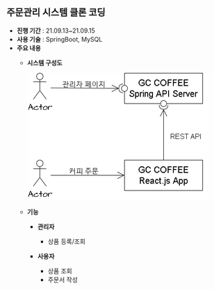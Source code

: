 ## **주문관리 시스템 클론 코딩**
- **진행 기간** : 21.09.13~21.09.15
- **사용 기술** : SpringBoot, MySQL
- **주요 내용** 
  - **시스템 구성도**
  
    ![시스템구성도.png](https://github.com/bnminji/dev_kdt/blob/cc72c622f910c552b80cbb6d9bd26ddff72e3bac/img/%EC%8B%9C%EC%8A%A4%ED%85%9C%20%EA%B5%AC%EC%84%B1%EB%8F%84.png)


  - **기능**

    - **관리자**
      - 상품 등록/조회
  
    - **사용자**
      - 상품 조회 
      - 주문서 작성 
